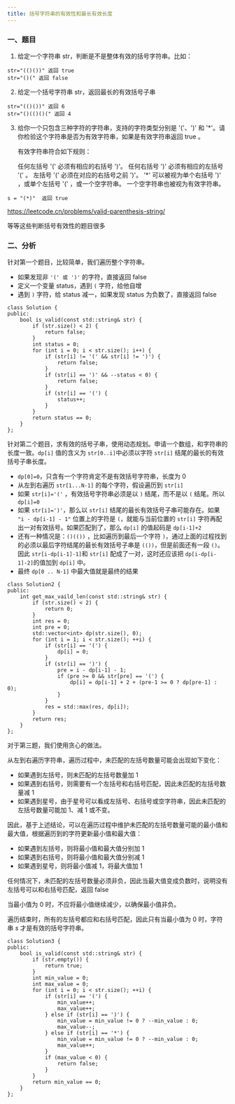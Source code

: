 ```yaml
---
title: 括号字符串的有效性和最长有效长度
---
```


### 一、题目

1. 给定一个字符串 str，判断是不是整体有效的括号字符串。比如：

```
str="(()())" 返回 true
str="()(" 返回 false
```

2. 给定一个括号字符串 str，返回最长的有效括号子串

```
str="(()())" 返回 6
str="()(()()(" 返回 4
```

3. 给你一个只包含三种字符的字符串，支持的字符类型分别是 '('、')' 和 '*'。请你检验这个字符串是否为有效字符串，如果是有效字符串返回 true 。

   有效字符串符合如下规则：

   任何左括号 '(' 必须有相应的右括号 ')'。
   任何右括号 ')' 必须有相应的左括号 '(' 。
   左括号 '(' 必须在对应的右括号之前 ')'。
   '*' 可以被视为单个右括号 ')' ，或单个左括号 '(' ，或一个空字符串。
   一个空字符串也被视为有效字符串。


```
s = "(*)"  返回 true
```

 https://leetcode.cn/problems/valid-parenthesis-string/

等等这些判断括号有效性的题目很多

### 二、分析

针对第一个题目，比较简单，我们遍历整个字符串。

- 如果发现非 `'(' 或 ')'` 的字符，直接返回 false
- 定义一个变量 status，遇到 `(` 字符，给他自增
- 遇到 `)` 字符，给 status 减一，如果发现 status 为负数了，直接返回 false

```
class Solution {
public:
    bool is_valid(const std::string& str) {
        if (str.size() < 2) {
            return false;
        }
        int status = 0;
        for (int i = 0; i < str.size(); i++) {
            if (str[i] != '(' && str[i] != ')') {
                return false;
            }
            if (str[i] == ')' && --status < 0) {
                return false;
            }
            if (str[i] == '(') {
                status++;
            }
        }
        return status == 0;
    }
};
```

针对第二个题目，求有效的括号子串，使用动态规划。申请一个数组，和字符串的长度一致。`dp[i]` 值的含义为 `str[0..i]`中必须以字符 `str[i]` 结尾的最长的有效括号子串长度。

- `dp[0]=0`，只含有一个字符肯定不是有效括号字符串，长度为 0
- 从左到右遍历 `str[1...N-1]` 的每个字符，假设遍历到 `str[i]`
- 如果 `str[i]='('` ，有效括号字符串必须是以 `)` 结尾，而不是以 `(` 结尾。所以 `dp[i]=0`
- 如果 `str[i]=')'`，那么以 `str[i]` 结尾的最长有效括号子串可能存在。如果 `"i - dp[i-1] - 1"` 位置上的字符是 `(`，就能与当前位置的 `str[i]` 字符再配出一对有效括号。如果匹配到了，那么 `dp[i]` 的值起码是 `dp[i-1]+2`
- 还有一种情况是：`()(())` ，比如遍历到最后一个字符 `)`，通过上面的过程找到的必须以最后字符结尾的最长有效括号子串是 `(())`，但是前面还有一段 `()`。因此 `str[i-dp[i-1]-1]`和 `str[i]` 配成了一对，这时还应该把 `dp[i-dp[i-1]-2]`的值加到 `dp[i]` 中。
- 最终 `dp[0 .. N-1]` 中最大值就是最终的结果

```
class Solution2 {
public:
    int get_max_vaild_len(const std::string& str) {
        if (str.size() < 2) {
            return 0;
        }
        int res = 0;
        int pre = 0;
        std::vector<int> dp(str.size(), 0);
        for (int i = 1; i < str.size(); ++i) {
            if (str[i] == '(') {
                dp[i] = 0;
            }
            if (str[i] == ')') {
                pre = i - dp[i-1] - 1;
                if (pre >= 0 && str[pre] == '(') {
                    dp[i] = dp[i-1] + 2 + (pre-1 >= 0 ? dp[pre-1] : 0);
                }
            }
            res = std::max(res, dp[i]);
        }
        return res;
    }
};
```

对于第三题，我们使用贪心的做法。

从左到右遍历字符串，遍历过程中，未匹配的左括号数量可能会出现如下变化：

- 如果遇到左括号，则未匹配的左括号数量加  1
- 如果遇到右括号，则需要有一个左括号和右括号匹配，因此未匹配的左括号数量减 1
- 如果遇到星号，由于星号可以看成左括号、右括号或空字符串，因此未匹配的左括号数量可能加 1、减 1 或不变。

因此，基于上述结论，可以在遍历过程中维护未匹配的左括号数量可能的最小值和最大值，根据遍历到的字符更新最小值和最大值：

- 如果遇到左括号，则将最小值和最大值分别加 1
- 如果遇到右括号，则将最小值和最大值分别减 1
- 如果遇到星号，则将最小值减 1，将最大值加 1

任何情况下，未匹配的左括号数量必须非负，因此当最大值变成负数时，说明没有左括号可以和右括号匹配，返回 false

当最小值为 0 时，不应将最小值继续减少，以确保最小值非负。

遍历结束时，所有的左括号都应和右括号匹配，因此只有当最小值为 0 时，字符串 *s* 才是有效的括号字符串。

```
class Solution3 {
public:
    bool is_valid(const std::string& str) {
        if (str.empty()) {
            return true;
        }
        int min_value = 0;
        int max_value = 0;
        for (int i = 0; i < str.size(); ++i) {
            if (str[i] == '(') {
                min_value++;
                max_value++;
            } else if (str[i] == ')') {
                min_value = min_value != 0 ? --min_value : 0;
                max_value--;
            } else if (str[i] == '*') {
                min_value = min_value != 0 ? --min_value : 0;
                max_value++;
            }
            if (max_value < 0) {
                return false;
            }
        }
        return min_value == 0;
    }
};
```